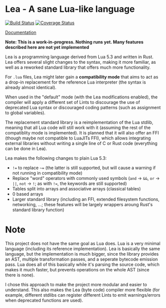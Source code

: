 # Lea - A sane Lua-like language
[![Build Status](https://travis-ci.org/jonas-schievink/lea.svg?branch=master)](https://travis-ci.org/jonas-schievink/lea) [![Coverage Status](https://coveralls.io/repos/jonas-schievink/lea/badge.svg?branch=master)](https://coveralls.io/r/jonas-schievink/lea?branch=master)

[Documentation](https://jonas-schievink.github.io/lea/lea/index.html)

**Note: This is a work-in-progress. Nothing runs yet. Many features described here are not yet implemented**

Lea is a programming language derived from Lua 5.3 and written in Rust. Lea offers several slight changes to the syntax, making it more familiar, as well as a reworked standard library that offers much more functionality.

For `.lua` files, Lea might later gain a **compatibility mode** that aims to act as a drop-in replacement for the reference Lua interpreter (the syntax is already almost identical).

When used in the "default" mode (with the Lea modifications enabled), the compiler will apply a different set of Lints to discourage the use of deprecated Lua syntax or discouraged coding patterns (such as assignment to global variables).

The replacement standard library is a reimplementation of the Lua stdlib, meaning that all Lua code will still work with it (assuming the rest of the compatiblity mode is implemented). It is planned that it will also offer an FFI (though maybe not compatible to LuaJITs FFI), which allows integrating external libraries without writing a single line of C or Rust code (everything can be done in Lea).

Lea makes the following changes to plain Lua 5.3:
* `!=` to replace `~=` (the latter is still supported, but will cause a warning if not running in compatibility mode)
* Replace "word" operators with commonly used symbols (`and` -> `&&`, `or` -> `||`, `not` -> `!`; as with `!=`, the keywords are still supported)
* Tables split into arrays and associative arrays (classical tables)
* 0 based arrays
* Larger standard library (including an FFI, extended filesystem functions, networking, ...; these features will be largely wrappers aroung Rust's standard library function)

# Note

This project does not have the same goal as Lua does. Lua is a very minimal language (including its reference implementation). Lea is basically the same language, but the implementation is much bigger, since the library provides an AST, multiple transformation passes, and a seperate bytecode emission pass. Lua does all of this basically while it's parsing the source code, which makes it much faster, but prevents operations on the whole AST (since there is none).

I chose this approach to make the project more modular and easier to understand. This also makes the Lea (byte code) compiler more flexible (for example, different stdlibs can register different Lints to emit warnings/errors when deprecated functions are used).

